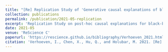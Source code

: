 ```yaml
---
title: "[Re] Replication Study of 'Generative causal explanations of black-box classifiers'"
collection: publications
permalink: /publication/2021-05-replication
excerpt: 'Replication Study on post-hoc causal explanations for black-box classifiers through causal reference.'
date: 2021-05
venue: 'ReScience C'
paperurl: 'https://rescience.github.io/bibliography/Verhoeven_2021.html'
citation: 'Verhoeven, I., Chen, X., Hu, Q., and Holubar, M. 2021. [Re] Replication Study of ’Generative causal explanations of black-box classifiers.’ ReScience C 7, 2, #23.'
---
```

